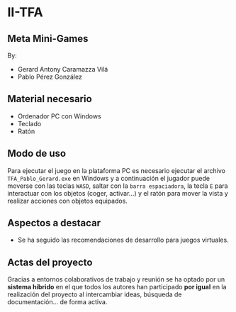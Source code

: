 # II-TFA

## Meta Mini-Games
By:
- Gerard Antony Caramazza Vilá
- Pablo Pérez González

## Material necesario
- Ordenador PC con Windows
- Teclado
- Ratón

## Modo de uso
Para ejecutar el juego en la plataforma PC es necesario ejecutar el archivo ```TFA_Pablo_Gerard.exe``` en Windows y a continuación el jugador puede moverse con las teclas ```WASD```, saltar con la ```barra espaciadora```, la tecla ```E``` para interactuar con los objetos (coger, activar...) y el ratón para mover la vista y realizar acciones con objetos equipados.

## Aspectos a destacar
- Se ha seguido las recomendaciones de desarrollo para juegos virtuales.

## Actas del proyecto
Gracias a entornos colaborativos de trabajo y reunión se ha optado por un **sistema híbrido** en el que todos los autores han participado **por igual** en la realización del proyecto al intercambiar ideas, búsqueda de documentación... de forma activa.
